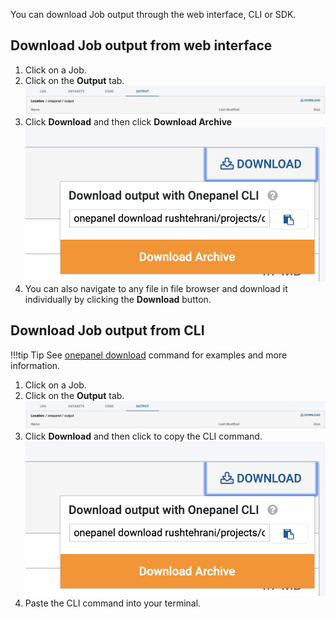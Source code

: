 You can download Job output through the web interface, CLI or SDK.

## Download Job output from web interface

1. Click on a Job.
2. Click on the **Output** tab.
![](../assets/img/download-output-190227.png)
3. Click **Download** and then click **Download Archive**
![](../assets/img/download-output-190348.png)
4. You can also navigate to any file in file browser and download it individually by clicking the **Download** button.


## Download Job output from CLI

!!!tip Tip
    See [onepanel download](/cli/download/#jobs) command for examples and more information.

1. Click on a Job.
2. Click on the **Output** tab.
![](../assets/img/download-output-190227.png)
3. Click **Download** and then click <i class="fa fa-clipboard"></i> to copy the CLI command.
![](../assets/img/download-output-190348.png)
4. Paste the CLI command into your terminal.
